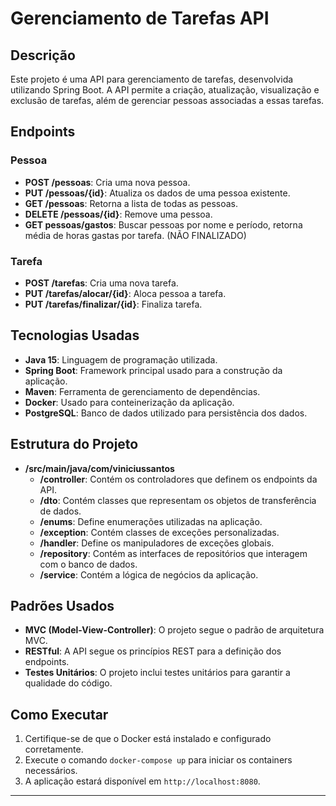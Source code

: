 
# Gerenciamento de Tarefas API

## Descrição
Este projeto é uma API para gerenciamento de tarefas, desenvolvida utilizando Spring Boot. A API permite a criação, atualização, visualização e exclusão de tarefas, além de gerenciar pessoas associadas a essas tarefas.

## Endpoints

### Pessoa
- **POST /pessoas**: Cria uma nova pessoa.
- **PUT /pessoas/{id}**: Atualiza os dados de uma pessoa existente.
- **GET /pessoas**: Retorna a lista de todas as pessoas.
- **DELETE /pessoas/{id}**: Remove uma pessoa.
- **GET pessoas/gastos**: Buscar pessoas por nome e período, retorna média de horas gastas por tarefa. (NÃO FINALIZADO)


### Tarefa
- **POST /tarefas**: Cria uma nova tarefa.
- **PUT /tarefas/alocar/{id}**: Aloca pessoa a tarefa.
- **PUT /tarefas/finalizar/{id}**: Finaliza tarefa.


## Tecnologias Usadas
- **Java 15**: Linguagem de programação utilizada.
- **Spring Boot**: Framework principal usado para a construção da aplicação.
- **Maven**: Ferramenta de gerenciamento de dependências.
- **Docker**: Usado para conteinerização da aplicação.
- **PostgreSQL**: Banco de dados utilizado para persistência dos dados.

## Estrutura do Projeto

- **/src/main/java/com/viniciussantos**
    - **/controller**: Contém os controladores que definem os endpoints da API.
    - **/dto**: Contém classes que representam os objetos de transferência de dados.
    - **/enums**: Define enumerações utilizadas na aplicação.
    - **/exception**: Contém classes de exceções personalizadas.
    - **/handler**: Define os manipuladores de exceções globais.
    - **/repository**: Contém as interfaces de repositórios que interagem com o banco de dados.
    - **/service**: Contém a lógica de negócios da aplicação.

## Padrões Usados
- **MVC (Model-View-Controller)**: O projeto segue o padrão de arquitetura MVC.
- **RESTful**: A API segue os princípios REST para a definição dos endpoints.
- **Testes Unitários**: O projeto inclui testes unitários para garantir a qualidade do código.

## Como Executar

1. Certifique-se de que o Docker está instalado e configurado corretamente.
2. Execute o comando `docker-compose up` para iniciar os containers necessários.
3. A aplicação estará disponível em `http://localhost:8080`.

---

